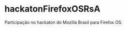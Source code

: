 hackatonFirefoxOSRsA
====================

Participação no hackaton do Mozilla Brasil para Firefox OS.
